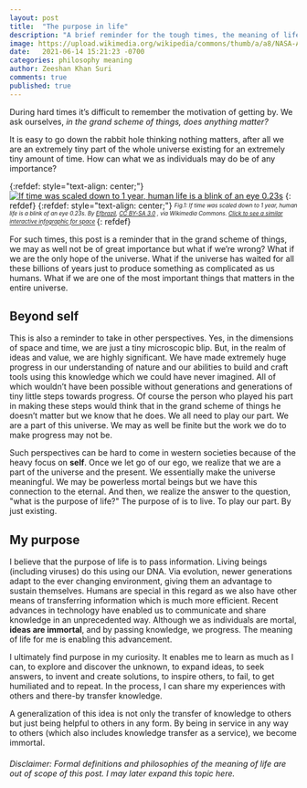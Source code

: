 ```yaml
---
layout: post
title:  "The purpose in life"
description: "A brief reminder for the tough times, the meaning of life and why there is hope"
image: https://upload.wikimedia.org/wikipedia/commons/thumb/a/a8/NASA-Apollo8-Dec24-Earthrise.jpg/1200px-NASA-Apollo8-Dec24-Earthrise.jpg
date:   2021-06-14 15:21:23 -0700
categories: philosophy meaning
author: Zeeshan Khan Suri
comments: true
published: true
---
```



During hard times it’s difficult to remember the motivation of getting by. We ask ourselves, *in the grand scheme of things, does anything matter?*

It is easy to go down the rabbit hole thinking nothing matters, after all we are an extremely tiny part of the whole universe existing for an extremely tiny amount of time. How can what we as individuals may do be of any importance? 

{:refdef: style="text-align: center;"}
[![If time was scaled down to 1 year, human life is a blink of an eye 0.23s](https://upload.wikimedia.org/wikipedia/commons/thumb/9/99/Cosmic_Calendar.png/800px-Cosmic_Calendar.png)](https://en.wikipedia.org/wiki/Cosmic_Calendar#/media/File:Cosmic_Calendar.png)
{: refdef}
{:refdef: style="text-align: center;"}
<sub><sup>*Fig.1: If time was scaled down to 1 year, human life is a blink of an eye 0.23s. By [Efbrazil](https://en.wikipedia.org/wiki/User:Efbrazil), [CC BY-SA 3.0](https://creativecommons.org/licenses/by-sa/3.0) , via Wikimedia Commons. [Click to see a similar interactive infographic for space](https://www.nikon.com/about/sp/universcale/scale.htm)*
</sup></sub>
{: refdef}


For such times, this post is a reminder that in the grand scheme of things, we may as well not be of great importance but what if we’re wrong? What if we are the only hope of the universe. What if the universe has waited for all these billions of years just to produce something as complicated as us humans. What if we are one of the most important things that matters in the entire universe.

## Beyond self

This is also a reminder to take in other perspectives. Yes, in the dimensions of space and time, we are just a tiny microscopic blip. But, in the realm of ideas and value, we are highly significant. We have made extremely huge progress in our understanding of nature and our abilities to build and craft tools using this knowledge which we could have never imagined. All of which wouldn’t have been possible without generations and generations of tiny little steps towards progress. Of course the person who played his part in making these steps would think that in the grand scheme of things he doesn’t matter but we know that he does. We all need to play our part. We are a part of this universe. We may as well be finite but the work we do to make progress may not be. 

Such perspectives can be hard to come in western societies because of the heavy focus on **self**. Once we let go of our ego, we realize that we are a part of the universe and the present. We essentially make the universe meaningful. We may be powerless mortal beings but we have this connection to the eternal. And then, we realize the answer to the question, "what is the purpose of life?" The purpose of is to live. To play our part. By just existing.

## My purpose

I believe that the purpose of life is to pass information. Living beings (including viruses) do this using our DNA. Via evolution, newer generations adapt to the ever changing environment, giving them an advantage to sustain themselves. Humans are special in this regard as we also have other means of transferring information which is much more efficient. Recent advances in technology have enabled us to communicate and share knowledge in an unprecedented way. Although we as individuals are mortal, **ideas are immortal**, and by passing knowledge, we progress. The meaning of life for me is enabling this advancement.

I ultimately find purpose in my curiosity. It enables me to learn as much as I can, to explore and discover the unknown, to expand ideas, to seek answers, to invent and create solutions, to inspire others, to fail, to get humiliated and to repeat. In the process, I can share my experiences with others and there-by transfer knowledge.


A generalization of this idea is not only the transfer of knowledge to others but just being helpful to others in any form. By being in service in any way to others (which also includes knowledge transfer as a service), we become immortal.

<!-- ### Connections

Thinking beyond self also enables us to realize that we cannot exist in this world autonomously. We share our space and time with other objects. 

Certain conditions have to be met

Another perspective to consider (which goes hand-in-hand with the previous one) is to think about ourselves not as an individuals but part of something big, humanity for example. We share our space and time with others

“If you want to cook pasta sauce from scratch, you need to first create the universe.”


What gives life meaning?

Humans experience meaning and fulfillment when mastering challenging tasks. The way these tasks are approached and performed matter more than the particular choice of task. -->


###### Disclaimer: Formal definitions and philosophies of the meaning of life are out of scope of this post. I may later expand this topic here.